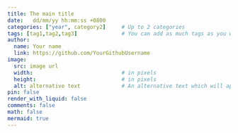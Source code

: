 ```yaml
---
title: The main title
date:   dd/mm/yy hh:mm:ss +0800
categories: ["year", category2]     # Up to 2 categories
tags: [tag1,tag2,tag3]              # You can add as much tags as you wish (but dont abuse)
author:
  name: Your name
  link: https://github.com/YourGithubUsername
image:
  src: image url
  width:                            # in pixels
  height:                           # in pixels
  alt: alternative text             # An alternative text which will appear if the image isn't loaded
pin: false
render_with_liquid: false
comments: false
math: false
mermaid: true
---
```

